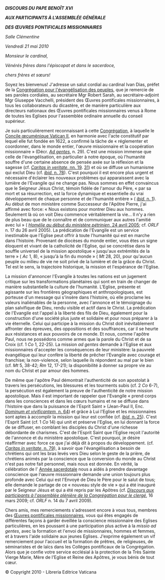 ***DISCOURS DU PAPE BENOÎT XVI***

***AUX PARTICIPANTS À L'ASSEMBLÉE GÉNÉRALE***

***DES ŒUVRES PONTIFICALES MISSIONNAIRES***

*Salle Clémentine*

*Vendredi* *21 mai 2010*

*Monsieur le cardinal,*

*Vénérés frères dans l'épiscopat et dans le sacerdoce,*

*chers frères et sœurs!*

Soyez les bienvenus! J'adresse un salut cordial au cardinal Ivan Dias, préfet de la [Congrégation pour l'évangélisation des peuples](http://www.vatican.va/roman_curia/congregations/cevang/index_fr.htm), que je remercie de ses paroles cordiales, au secrétaire Mgr Robert Sarah, au secrétaire-adjoint Mgr Giuseppe Vacchelli, président des Œuvres pontificales missionnaires, à tous les collaborateurs du dicastère, et de manière particulière aux directeurs nationaux des Œuvres pontificales missionnaires venus à Rome de toutes les Eglises pour l'assemblée ordinaire annuelle du conseil supérieur.

Je suis particulièrement reconnaissant à cette [Congrégation](http://www.vatican.va/roman_curia/congregations/cevang/index_fr.htm), à laquelle le [Concile œcuménique Vatican II](http://www.vatican.va/archive/hist_councils/ii_vatican_council/index_fr.htm), en harmonie avec l'acte constitutif par lequel elle fut fondée en 1622, a confirmé la tâche de « réglementer et coordonner, dans le monde entier, l'œuvre missionnaire et la coopération missionnaire » (Décr. *[Ad gentes](http://www.vatican.va/archive/hist_councils/ii_vatican_council/documents/vat-ii_decree_19651207_ad-gentes_fr.html)*, n. 29). C'est une mission immense que celle de l'évangélisation, en particulier à notre époque, où l'humanité souffre d'une certaine absence de pensée axée sur la réflexion et la sagesse (cf. [*Caritas in veritate*, nn. 19](/content/benedict-xvi/fr/encyclicals/documents/hf_ben-xvi_enc_20090629_caritas-in-veritate.html#19.). [31](/content/benedict-xvi/fr/encyclicals/documents/hf_ben-xvi_enc_20090629_caritas-in-veritate.html#31.)) et où se diffuse un humanisme qui exclut Dieu (cf. [*ibid.* n. 78](/content/benedict-xvi/fr/encyclicals/documents/hf_ben-xvi_enc_20090629_caritas-in-veritate.html#78.)). C'est pourquoi il est encore plus urgent et nécessaire d'éclairer les nouveaux problèmes qui apparaissent avec la lumière de l'Evangile qui ne change pas. Nous sommes en effet convaincus que le Seigneur Jésus Christ, témoin fidèle de l'amour du Père, « par sa mort et sa résurrection, est la force dynamique et essentielle du vrai développement de chaque personne et de l'humanité entière » ( [*ibid.* n. 1](/content/benedict-xvi/fr/encyclicals/documents/hf_ben-xvi_enc_20090629_caritas-in-veritate.html#1.)). Au début de mon ministère comme Successeur de l'Apôtre Pierre, j'ai affirmé avec force: « Nous existons pour montrer Dieu aux hommes. Seulement là où on voit Dieu commence véritablement la vie... Il n'y a rien de plus beau que de le connaître et de communiquer aux autres l'amitié avec lui » ( [*Homélie au début du ministère pétrinien*, 24 avril 2005](/content/benedict-xvi/fr/homilies/2005/documents/hf_ben-xvi_hom_20050424_inizio-pontificato.html); cf. *ORLF* n. 17 du 26 avril 2005). La prédication de l'Evangile est un service inestimable que l'Eglise peut offrir à toute l'humanité qui est en marche dans l'histoire. Provenant de diocèses du monde entier, vous êtes un signe éloquent et vivant de la catholicité de l'Eglise, qui se concrétise dans le souffle universel de la mission apostolique « jusqu'aux extrémités de la terre » ( *Ac* 1, 8), « jusqu'à la fin du monde » ( *Mt* 28, 20), pour qu'aucun peuple ou milieu de vie ne soit privé de la lumière et de la grâce du Christ. Tel est le sens, la trajectoire historique, la mission et l'espérance de l'Eglise.

La mission d'annoncer l'Evangile à toutes les nations est un jugement critique sur les transformations planétaires qui sont en train de changer de manière substantielle la culture de l'humanité. L'Eglise, présente et agissante sur les frontières géographiques et anthropologiques, est porteuse d'un message qui s'insère dans l'histoire, où elle proclame les valeurs inaliénables de la personne, avec l'annonce et le témoignage du plan salvifique de Dieu, rendu visible et actif dans le Christ. La prédication de l'Evangile est l'appel à la liberté des fils de Dieu, également pour la construction d'une société plus juste et solidaire et pour nous préparer à la vie éternelle. Celui qui participe à la mission du Christ doit inévitablement affronter des épreuves, des oppositions et des souffrances, car il se heurte aux résistances et aux pouvoirs de ce monde. Et nous, comme l'apôtre Paul, nous ne possédons comme armes que la parole du Christ et de sa Croix (cf. 1 *Co* 1, 22-25). La mission *ad gentes* demande à l'Eglise et aux missionnaires d'accepter les conséquences de leur ministère: la pauvreté évangélique qui leur confère la liberté de prêcher l'Evangile avec courage et franchise; la non-violence, selon laquelle ils répondent au mal par le bien (cf. *Mt* 5, 38-42; *Rm* 12, 17-21); la disponibilité à donner sa propre vie au nom du Christ et par amour des hommes.

De même que l'apôtre Paul démontrait l'authenticité de son apostolat à travers les persécutions, les blessures et les tourments subis (cf. 2 *Co* 6-7), la persécution est également la preuve de l'authenticité de notre mission apostolique. Mais il est important de rappeler que l'Evangile « prend corps dans les consciences et dans les cœurs humains et ne se diffuse dans l'histoire que dans la puissance de l'Esprit Saint » (Jean-Paul II, Enc. [*Dominum et vivificantem*, n. 64](http://www.vatican.va/edocs/FRA0074/__PK.HTM)) et grâce à Lui l'Eglise et les missionnaires sont aptes à accomplir la mission qui leur est confiée (cf. [*ibid.* n. 25](http://www.vatican.va/edocs/FRA0074/__P9.HTM)). C'est l'Esprit Saint (cf. 1 *Co* 14) qui unit et préserve l'Eglise, en lui donnant la force de se diffuser, en comblant les disciples du Christ d'une richesse débordante de charismes. C'est de l'Esprit Saint que l'Eglise reçoit l'autorité de l'annonce et du ministère apostolique. C'est pourquoi, je désire réaffirmer avec force ce que j'ai déjà dit à propos du développement. (cf. [*Caritas in veritate*, n. 79](/content/benedict-xvi/fr/encyclicals/documents/hf_ben-xvi_enc_20090629_caritas-in-veritate.html#79.)), à savoir que l'évangélisation a besoin de chrétiens qui ont les bras levés vers Dieu selon le geste de la prière, de chrétiens animés par la conscience que la conversion du monde au Christ n'est pas notre fait personnel, mais nous est donnée. En vérité, la célébration de l' [Année sacerdotale](http://www.vatican.va/special/anno_sac/index_fr.html) nous a aidés à prendre davantage conscience que l'œuvre missionnaire demande une union toujours plus profonde avec Celui qui est l'Envoyé de Dieu le Père pour le salut de tous; elle demande le partage de ce « nouveau style de vie » qui a été inauguré par le Seigneur Jésus et qui a été repris par les Apôtres (cf. *[Discours aux participants à l'assemblée plénière de la Congrégation pour le clergé](/content/benedict-xvi/fr/speeches/2009/march/documents/hf_ben-xvi_spe_20090316_plenaria-clero.html)*, 16 mars 2009; cf. *ORLF* n. 14 du 7 avril 2009).

Chers amis, mes remerciements s'adressent encore à vous tous, membres des [Œuvres pontificales missionnaires](http://www.vatican.va/roman_curia/congregations/cevang/p_missionary_works/index_fr.htm), vous qui êtes engagés de différentes façons à garder éveillée la conscience missionnaire des Eglises particulières, en les poussant à une participation plus active à la *missio ad gentes*, avec la formation et l'envoi de missionnaires, hommes et femmes, et à travers l'aide solidaire aux jeunes Eglises. J'exprime également un vif remerciement pour l'accueil et la formation de prêtres, de religieuses, de séminaristes et de laïcs dans les Collèges pontificaux de la Congrégation. Alors que je confie votre service ecclésial à la protection de la Très Sainte Vierge Marie, Mère de l'Eglise et Reine des Apôtres, je vous bénis de tout cœur.

© Copyright 2010 - Libreria Editrice Vaticana